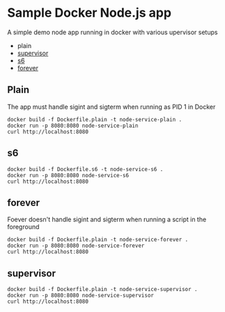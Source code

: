 # Sample Docker Node.js app

A simple demo node app running in docker with various upervisor setups

- plain
- [supervisor](http://supervisord.org/)
- [s6](https://github.com/just-containers/s6-overlay)
- [forever](https://github.com/foreverjs/forever)

## Plain

The app must handle sigint and sigterm when running as PID 1 in Docker

    docker build -f Dockerfile.plain -t node-service-plain .
    docker run -p 8080:8080 node-service-plain
    curl http://localhost:8080

## s6

    docker build -f Dockerfile.s6 -t node-service-s6 .
    docker run -p 8080:8080 node-service-s6
    curl http://localhost:8080

## forever

Foever doesn't handle sigint and sigterm when running a script in the foreground

    docker build -f Dockerfile.plain -t node-service-forever .
    docker run -p 8080:8080 node-service-forever
    curl http://localhost:8080

## supervisor

    docker build -f Dockerfile.plain -t node-service-supervisor .
    docker run -p 8080:8080 node-service-supervisor
    curl http://localhost:8080

